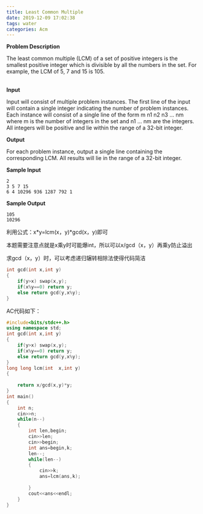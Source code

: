 ```yaml
---
title: Least Common Multiple
date: 2019-12-09 17:02:38
tags: water
categories: Acm
---
```


**Problem Description**

The least common multiple (LCM) of a set of positive integers is the smallest positive integer which is divisible by all the numbers in the set. For example, the LCM of 5, 7 and 15 is 105.<br><br>

 **Input**

Input will consist of multiple problem instances. The first line of the input will contain a single integer indicating the number of problem instances. Each instance will consist of a single line of the form m n1 n2 n3 ... nm where m is the number of integers in the set and n1 ... nm are the integers. All integers will be positive and lie within the range of a 32-bit integer.<br>

 **Output**

For each problem instance, output a single line containing the corresponding LCM. All results will lie in the range of a 32-bit integer.<br>

 **Sample Input**

```
2
3 5 7 15
6 4 10296 936 1287 792 1
```

 **Sample Output**

```
105
10296
```

 利用公式：x*y=lcm(x，y)*gcd(x，y)即可

本题需要注意点就是x乘y时可能爆int，所以可以x/gcd（x，y）再乘y防止溢出

求gcd（x，y）时，可以考虑递归辗转相除法使得代码简洁

```c++
int gcd(int x,int y)
{
	if(y>x) swap(x,y);
	if(x%y==0) return y;
	else return gcd(y,x%y);
}
```

AC代码如下：

```c++
#include<bits/stdc++.h>
using namespace std;
int gcd(int x,int y)
{
	if(y>x) swap(x,y);
	if(x%y==0) return y;
	else return gcd(y,x%y);
}
long long lcm(int  x,int y)
{
	
	return x/gcd(x,y)*y;
}
int main()
{
	int n;
	cin>>n;
	while(n--)
	{
		int len,begin;
		cin>>len;
		cin>>begin;
		int ans=begin,k;
		len--;
		while(len--)
		{
			cin>>k;
			ans=lcm(ans,k);
			
		}
		cout<<ans<<endl;
	}
}
```

